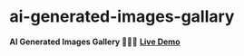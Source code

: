 # ai-generated-images-gallary
**AI Generated Images Gallery 👨‍💻✅**
**[Live Demo](https://ai-generated-images-gallery.netlify.app/)**
